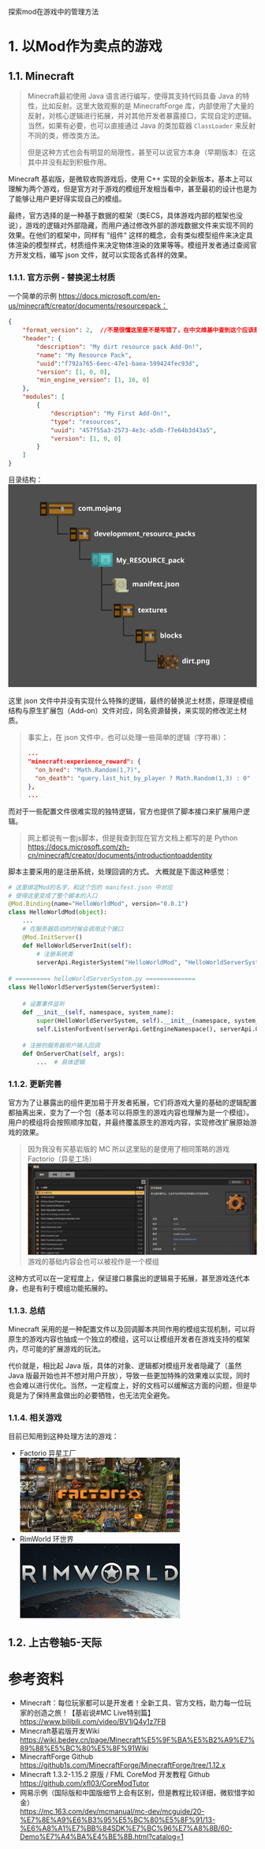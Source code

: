 探索mod在游戏中的管理方法

# 1. 以Mod作为卖点的游戏
## 1.1. Minecraft
> Minecraft最初使用 Java 语言进行编写，使得其支持代码具备 Java 的特性，比如反射。这里大致观察的是 MinecraftForge 库，内部使用了大量的反射，对核心逻辑进行拓展，并对其他开发者暴露接口，实现自定的逻辑。当然，如果有必要，也可以直接通过 Java 的类加载器 `ClassLoader` 来反射不同的类，修改类方法。
> 
> 但是这种方式也会有明显的局限性，甚至可以说官方本身（早期版本）在这其中并没有起到积极作用。

Minecraft 基岩版，是微软收购游戏后，使用 C++ 实现的全新版本，基本上可以理解为两个游戏，但是官方对于游戏的模组开发相当看中，甚至最初的设计也是为了能够让用户更好得实现自己的模组。

最终，官方选择的是一种基于数据的框架（类ECS，具体游戏内部的框架也没说），游戏的逻辑对外部隐藏，而用户通过修改外部的游戏数据文件来实现不同的效果。在他们的框架中，同样有 ”组件“ 这样的概念，会有类似模型组件来决定具体渲染的模型样式，材质组件来决定物体渲染的效果等等。模组开发者通过查阅官方开发文档，编写 json 文件，就可以实现各式各样的效果。

### 1.1.1. 官方示例 - 替换泥土材质
一个简单的示例 https://docs.microsoft.com/en-us/minecraft/creator/documents/resourcepack：
```json
{
	"format_version": 2,  //不是很懂这里是不是写错了，在中文维基中查到这个应该是适配的游戏版本号
	"header": {
		"description": "My dirt resource pack Add-On!",
		"name": "My Resource Pack",
		"uuid":"f792a765-6eec-47e1-baea-599424fec93d",
		"version": [1, 0, 0],
		"min_engine_version": [1, 16, 0]
	},
	"modules": [
		{
			"description": "My First Add-On!",
			"type": "resources",
			"uuid": "457f55a3-2573-4e3c-a5db-f7e64b3d43a5",
			"version": [1, 0, 0]
		}
	]
}
```

目录结构：
![目录结构图](imgs/resource-pack-structure.png)

这里 json 文件中并没有实现什么特殊的逻辑，最终的替换泥土材质，原理是模组结构与原生扩展包（Add-on）文件对应，同名资源替换，来实现的修改泥土材质。

> 事实上，在 json 文件中，也可以处理一些简单的逻辑（字符串）：
> ```json
> ...
> "minecraft:experience_reward": { 
> 	"on_bred": "Math.Random(1,7)", 
> 	"on_death": "query.last_hit_by_player ? Math.Random(1,3) : 0"
> },
> ...
> ```

而对于一些配置文件很难实现的独特逻辑，官方也提供了脚本接口来扩展用户逻辑。

> 网上都说有一套js脚本，但是我查到现在官方文档上都写的是 Python
> https://docs.microsoft.com/zh-cn/minecraft/creator/documents/introductiontoaddentity

脚本主要采用的是注册系统，处理回调的方式。
大概就是下面这种感觉：

```python
# 这里绑定Mod的名字，和这个包的 manifest.json 中对应
# 使得这里变成了整个脚本的入口
@Mod.Binding(name="HelloWorldMod", version="0.0.1")
class HelloWorldMod(object):
	...
	# 在服务器启动的时候会调用这个接口
	@Mod.InitServer()
	def HelloWorldServerInit(self):
		# 注册系统类
		serverApi.RegisterSystem("HelloWorldMod", "HelloWorldServerSystem", "helloWorldMod.helloWorldServerSystem.HelloWorldServerSystem")

# ========== helloWorldServerSystem.py ==============
class HelloWorldServerSystem(ServerSystem):

	# 设置事件监听
	def __init__(self, namespace, system_name):
		super(HelloWorldServerSystem, self).__init__(namespace, system_name)
		self.ListenForEvent(serverApi.GetEngineNamespace(), serverApi.GetEngineSystemName(), "ServerChatEvent", self, self.OnServerChat)

	# 注册的服务器用户输入回调
	def OnServerChat(self, args):
		...  # 具体逻辑
```

### 1.1.2. 更新完善

官方为了让暴露出的组件更加易于开发者拓展，它们将游戏大量的基础的逻辑配置都抽离出来，变为了一个包（基本可以将原生的游戏内容也理解为是一个模组）。用户的模组将会按照顺序加载，并最终覆盖原生的游戏内容，实现修改扩展原始游戏的效果。

> 因为我没有买基岩版的 MC 所以这里贴的是使用了相同策略的游戏 Factorio（异星工场）
> ![Factorio-Mods](./imgs/Factorio-Mods.png)
> 游戏的基础内容会也可以被视作是一个模组

这种方式可以在一定程度上，保证接口暴露出的逻辑易于拓展，甚至游戏迭代本身，也是有利于模组功能拓展的。

### 1.1.3. 总结
Minecraft 采用的是一种配置文件以及回调脚本共同作用的模组实现机制，可以将原生的游戏内容也抽成一个独立的模组，这可以让模组开发者在游戏支持的框架内，尽可能的扩展游戏的玩法。

代价就是，相比起 Java 版，具体的对象、逻辑都对模组开发者隐藏了（虽然 Java 版最开始也并不想对用户开放），导致一些更加特殊的效果难以实现，同时也会难以进行优化。当然，一定程度上，好的文档可以缓解这方面的问题，但是毕竟是为了保持黑盒做出的必要牺牲，也无法完全避免。

### 1.1.4. 相关游戏

目前已知用到这种处理方法的游戏：
- Factorio 异星工厂<br>![Factorio](./imgs/Factorio.png)
- RimWorld 环世界<br>![RimWorld](./imgs/RimWorld.png)

## 1.2. 上古卷轴5-天际

# 参考资料
- Minecraft：每位玩家都可以是开发者！全新工具、官方文档，助力每一位玩家的创造之旅！【基岩说#MC Live特别篇】<br>https://www.bilibili.com/video/BV1jQ4y1z7FB
- Minecraft基岩版开发Wiki<br>https://wiki.bedev.cn/page/Minecraft%E5%9F%BA%E5%B2%A9%E7%89%88%E5%BC%80%E5%8F%91Wiki
- MinecraftForge Github<br>https://github1s.com/MinecraftForge/MinecraftForge/tree/1.12.x
- Minecraft 1.3.2-1.15.2 原版 / FML CoreMod 开发教程 Github<br>https://github.com/xfl03/CoreModTutor
- 网易示例（国际版和中国版细节上会有区别，但是教程比较详细，微软惜字如金）<br>https://mc.163.com/dev/mcmanual/mc-dev/mcguide/20-%E7%8E%A9%E6%B3%95%E5%BC%80%E5%8F%91/13-%E6%A8%A1%E7%BB%84SDK%E7%BC%96%E7%A8%8B/60-Demo%E7%A4%BA%E4%BE%8B.html?catalog=1